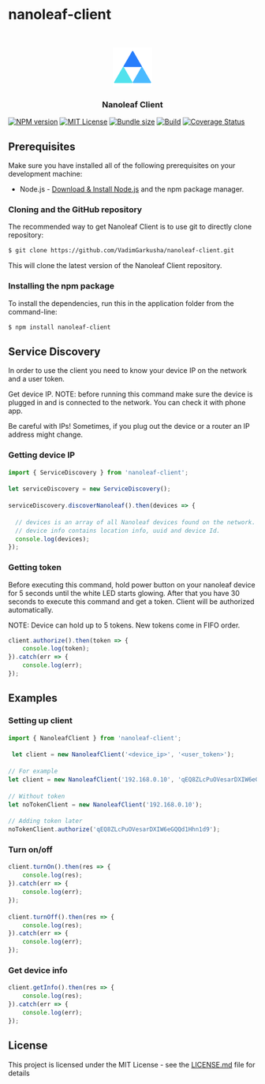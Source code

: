 # nanoleaf-client

<br />
<p align="center">
  <a>
    <img src="https://github.com/BullFrog13/Nanoleaf-Client/blob/master/nano1.png" alt="Logo" width="80" height="80">
  </a>

  <h3 align="center">Nanoleaf Client</h3>
</p>

[![NPM version](https://img.shields.io/npm/v/nanoleaf-client)](https://www.npmjs.com/package/nanoleaf-client)
[![MIT License](https://img.shields.io/npm/l/nanoleaf-client)](https://img.shields.io/npm/l/nanoleaf-client)
[![Bundle size](https://img.shields.io/bundlephobia/min/nanoleaf-client)](https://img.shields.io/bundlephobia/min/nanoleaf-client)
[![Build](https://img.shields.io/travis/com/VadimGarkusha/nanoleaf-client)](https://travis-ci.com/VadimGarkusha/nanoleaf-client)
[![Coverage Status](https://coveralls.io/repos/github/VadimGarkusha/nanoleaf-client/badge.svg)](https://coveralls.io/github/VadimGarkusha/nanoleaf-client)

## Prerequisites
Make sure you have installed all of the following prerequisites on your development machine:
* Node.js - [Download & Install Node.js](https://nodejs.org/en/download/) and the npm package manager.

### Cloning and the GitHub repository
The recommended way to get Nanoleaf Client is to use git to directly clone repository:

```bash
$ git clone https://github.com/VadimGarkusha/nanoleaf-client.git
```

This will clone the latest version of the Nanoleaf Client repository.

### Installing the npm package
To install the dependencies, run this in the application folder from the command-line:

```bash
$ npm install nanoleaf-client
```

## Service Discovery

In order to use the client you need to know your device IP on the network and a user token.

Get device IP. NOTE: before running this command make sure the device is plugged in and is connected to the network. You can check it with phone app.

Be careful with IPs! Sometimes, if you plug out the device or a router an IP address might change.

### Getting device IP
```javascript
import { ServiceDiscovery } from 'nanoleaf-client';

let serviceDiscovery = new ServiceDiscovery();

serviceDiscovery.discoverNanoleaf().then(devices => {

  // devices is an array of all Nanoleaf devices found on the network.
  // device info contains location info, uuid and device Id.
  console.log(devices);
});
```

### Getting token
Before executing this command, hold power button on your nanoleaf device for 5 seconds until the white LED starts glowing. After that you have 30 seconds to execute this command and get a token. Client will be authorized automatically.

NOTE: Device can hold up to 5 tokens. New tokens come in FIFO order.
```javascript
client.authorize().then(token => {
    console.log(token);
}).catch(err => {
    console.log(err);
});
```

## Examples

### Setting up client
```javascript
import { NanoleafClient } from 'nanoleaf-client';

 let client = new NanoleafClient('<device_ip>', '<user_token>');

// For example
let client = new NanoleafClient('192.168.0.10', 'qEQ8ZLcPuOVesarDXIW6eGQQd1Hhn1d9');

// Without token
let noTokenClient = new NanoleafClient('192.168.0.10');

// Adding token later
noTokenClient.authorize('qEQ8ZLcPuOVesarDXIW6eGQQd1Hhn1d9');
```

### Turn on/off
```javascript
client.turnOn().then(res => {
    console.log(res);
}).catch(err => {
    console.log(err);
});

client.turnOff().then(res => {
    console.log(res);
}).catch(err => {
    console.log(err);
});
```

### Get device info
```javascript
client.getInfo().then(res => {
    console.log(res);
}).catch(err => {
    console.log(err);
});
```

## License
This project is licensed under the MIT License - see the [LICENSE.md](LICENSE.md) file for details
